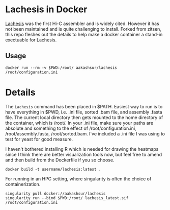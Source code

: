 # Lachesis in Docker

[Lachesis](https://github.com/shendurelab/LACHESIS) was the first Hi-C assembler and is widely cited. However it has not been maintained and is quite challenging to install. Forked from zitsen, this repo fleshes out the details to help make a docker container a stand-in exectuable for Lachesis. 


## Usage

```
docker run --rm -v $PWD:/root/ aakashsur/lachesis /root/configuration.ini
```

# Details

The `Lachesis` command has been placed in $PATH. Easiest way to run is to have everything in $PWD, i.e. .ini file, sorted .bam file, and assembly .fasta file. The current local directory then gets mounted to the home directory of the container, which is /root/. In your .ini file, make sure your paths are absolute and something to the effect of /root/configuration.ini, /root/assembly.fasta, /root/sorted.bam. I've included a .ini file I was using to test for yeast for good measure.

I haven't bothered installing R which is needed for drawing the heatmaps since I think there are better visualization tools now, but feel free to amend and then build from the Dockerfile if you so choose.

```
docker build -t username/lachesis:latest .
```

For running in an HPC setting, where singularity is often the choice of containerization. 

```
singularity pull docker://aakashsur/lachesis
singularity run --bind $PWD:/root/ lachesis_latest.sif /root/configuration.ini
```
